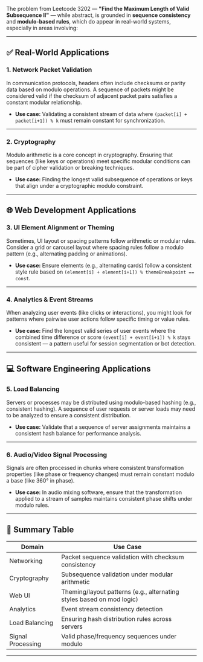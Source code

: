 The problem from Leetcode 3202 — **"Find the Maximum Length of Valid Subsequence II"** — while abstract, is grounded in **sequence consistency** and **modulo-based rules**, which do appear in real-world systems, especially in areas involving:

---

## ✅ Real-World Applications

### 1. **Network Packet Validation**

In communication protocols, headers often include checksums or parity data based on modulo operations. A sequence of packets might be considered valid if the checksum of adjacent packet pairs satisfies a constant modular relationship.

* **Use case:** Validating a consistent stream of data where `(packet[i] + packet[i+1]) % k` must remain constant for synchronization.

---

### 2. **Cryptography**

Modulo arithmetic is a core concept in cryptography. Ensuring that sequences (like keys or operations) meet specific modular conditions can be part of cipher validation or breaking techniques.

* **Use case:** Finding the longest valid subsequence of operations or keys that align under a cryptographic modulo constraint.

---

## 🌐 Web Development Applications

### 3. **UI Element Alignment or Theming**

Sometimes, UI layout or spacing patterns follow arithmetic or modular rules. Consider a grid or carousel layout where spacing rules follow a modulo pattern (e.g., alternating padding or animations).

* **Use case:** Ensure elements (e.g., alternating cards) follow a consistent style rule based on `(element[i] + element[i+1]) % themeBreakpoint == const`.

---

### 4. **Analytics & Event Streams**

When analyzing user events (like clicks or interactions), you might look for patterns where pairwise user actions follow specific timing or value rules.

* **Use case:** Find the longest valid series of user events where the combined time difference or score `(event[i] + event[i+1]) % k` stays consistent — a pattern useful for session segmentation or bot detection.

---

## 💻 Software Engineering Applications

### 5. **Load Balancing**

Servers or processes may be distributed using modulo-based hashing (e.g., consistent hashing). A sequence of user requests or server loads may need to be analyzed to ensure a consistent distribution.

* **Use case:** Validate that a sequence of server assignments maintains a consistent hash balance for performance analysis.

---

### 6. **Audio/Video Signal Processing**

Signals are often processed in chunks where consistent transformation properties (like phase or frequency changes) must remain constant modulo a base (like 360° in phase).

* **Use case:** In audio mixing software, ensure that the transformation applied to a stream of samples maintains consistent phase shifts under modulo rules.

---

## 🧠 Summary Table

| Domain            | Use Case                                                              |
| ----------------- | --------------------------------------------------------------------- |
| Networking        | Packet sequence validation with checksum consistency                  |
| Cryptography      | Subsequence validation under modular arithmetic                       |
| Web UI            | Theming/layout patterns (e.g., alternating styles based on mod logic) |
| Analytics         | Event stream consistency detection                                    |
| Load Balancing    | Ensuring hash distribution rules across servers                       |
| Signal Processing | Valid phase/frequency sequences under modulo                          |

---
